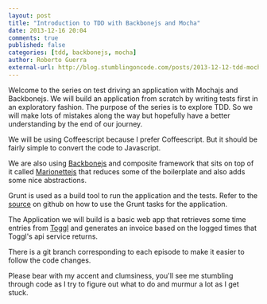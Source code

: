 ```yaml
---
layout: post
title: "Introduction to TDD with Backbonejs and Mocha"
date: 2013-12-16 20:04
comments: true
published: false
categories: [tdd, backbonejs, mocha]
author: Roberto Guerra
external-url: http://blog.stumblingoncode.com/posts/2013-12-12-tdd-mocha-backbone.html
---
```


Welcome to the series on test driving an application with Mochajs and Backbonejs. We will build 
an application from scratch by writing tests first in an exploratory fashion. The purpose
of the series is to explore TDD. So we will make lots of mistakes along the way but hopefully
have a better understanding by the end of our journey.

We will be using Coffeescript because I prefer Coffeescript. But it should be fairly simple to
convert the code to Javascript.

We are also using [Backbonejs](http://backbonejs.org) and composite framework that sits on top of
it called [Marionettejs](http://marionettejs.com) that reduces some of the boilerplate and also
adds some nice abstractions.

Grunt is used as a build tool to run the application and the tests. Refer to the [source](https://github.com/uris77/tdd-mocha-screencast) on github on
how to use the Grunt tasks for the application.

The Application we will build is a basic web app that retrieves some time entries from [Toggl](http://www.toggl.com)
and generates an invoice based on the logged times that Toggl's api service returns.

There is a git branch corresponding to each episode to make it easier to follow the code changes.

Please bear with my accent and clumsiness, you'll see me stumbling through code as I try to figure out what
to do and murmur a lot as I get stuck.


